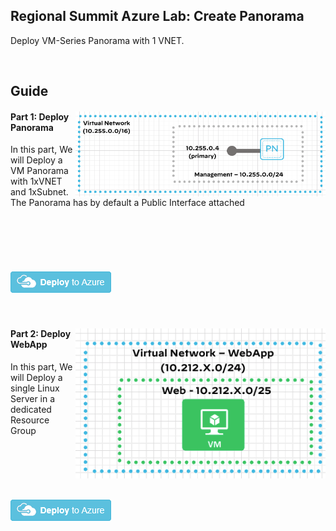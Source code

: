 ## Regional Summit Azure Lab: Create Panorama

Deploy VM-Series Panorama with 1 VNET.

</br>

##  Guide
#### <img align="right" width="400" src="https://github.com/PaloAltoNetworks/RegionalTrainings2021/blob/main/Images/panorama.png"> Part 1:  Deploy Panorama

In this part, We will Deploy a VM Panorama with 1xVNET and 1xSubnet. The Panorama has by default a Public Interface attached
</br>
</br>
</br>
</br>
</br>
</br>
</br>
[<img src="https://github.com/PaloAltoNetworks/RegionalTrainings2021/blob/main/Images/deploybutton.png"/>](https://portal.azure.com/#create/Microsoft.Template/uri/https%3A%2F%2Fraw.githubusercontent.com%2FPaloAltoNetworks%2FRegionalTrainings2021%2Fmain%2FAzure_Lab%2Fpanorama.json)
</br>
</br>
</br>
#### <img align="right" width="400" src="https://github.com/PaloAltoNetworks/RegionalTrainings2021/blob/main/Images/webapp.png"> Part 2:  Deploy WebApp

In this part, We will Deploy a single Linux Server in a dedicated Resource Group
</br>
</br>
</br>
</br>
</br>
</br>
</br>
[<img src="https://github.com/PaloAltoNetworks/RegionalTrainings2021/blob/main/Images/deploybutton.png"/>](https://portal.azure.com/#create/Microsoft.Template/uri/https%3A%2F%2Fraw.githubusercontent.com%2FPaloAltoNetworks%2FRegionalTrainings2021%2Fmain%2FAzure_Lab%2Fspokedeployment.json)
</br>
</br>
</br>
